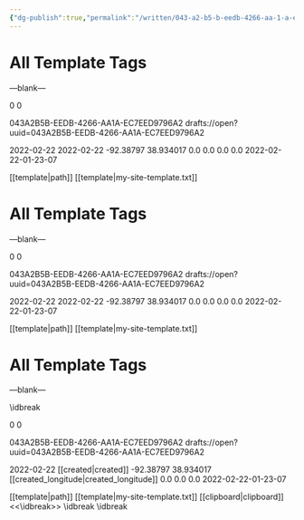 ```yaml
---
{"dg-publish":true,"permalink":"/written/043-a2-b5-b-eedb-4266-aa-1-a-ec-7-eed-9796-a2-2/","dgHomeLink":true,"dgPassFrontmatter":false}
---
```


# All Template Tags



—blank—















0
0

043A2B5B-EEDB-4266-AA1A-EC7EED9796A2
drafts://open?uuid=043A2B5B-EEDB-4266-AA1A-EC7EED9796A2

2022-02-22
2022-02-22
-92.38797
38.934017
0.0
0.0
0.0
0.0
2022-02-22-01-23-07

[[template|path]]
[[template|my-site-template.txt]]
# All Template Tags



—blank—















0
0

043A2B5B-EEDB-4266-AA1A-EC7EED9796A2
drafts://open?uuid=043A2B5B-EEDB-4266-AA1A-EC7EED9796A2

2022-02-22
2022-02-22
-92.38797
38.934017
0.0
0.0
0.0
0.0
2022-02-22-01-23-07

[[template|path]]
[[template|my-site-template.txt]]
# All Template Tags



—blank—







\idbreak







0
0

043A2B5B-EEDB-4266-AA1A-EC7EED9796A2
drafts://open?uuid=043A2B5B-EEDB-4266-AA1A-EC7EED9796A2

2022-02-22
[[created|created]]
-92.38797
38.934017
[[created_longitude|created_longitude]]
0.0
0.0
0.0
2022-02-22-01-23-07

[[template|path]]
[[template|my-site-template.txt]]
[[clipboard|clipboard]]
<<\idbreak>>
\idbreak
\idbreak